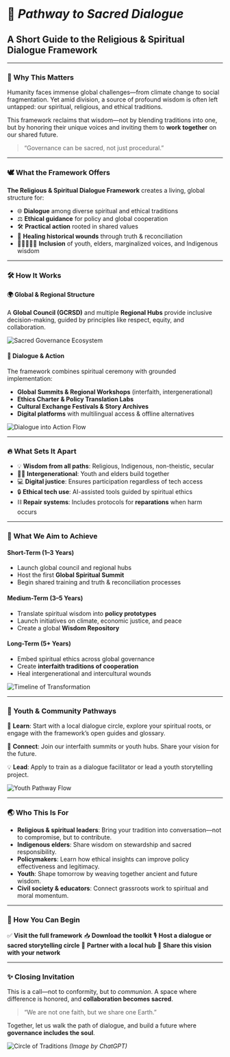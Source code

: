 # 🌿 *Pathway to Sacred Dialogue*

## A Short Guide to the Religious & Spiritual Dialogue Framework

---

### 🧭 Why This Matters

Humanity faces immense global challenges—from climate change to social fragmentation. Yet amid division, a source of profound wisdom is often left untapped: our spiritual, religious, and ethical traditions.

This framework reclaims that wisdom—not by blending traditions into one, but by honoring their unique voices and inviting them to **work together** on our shared future.

> “Governance can be sacred, not just procedural.”

---

### 🕊️ What the Framework Offers

**The Religious & Spiritual Dialogue Framework** creates a living, global structure for:

* 🌐 **Dialogue** among diverse spiritual and ethical traditions
* ⚖️ **Ethical guidance** for policy and global cooperation
* 🛠️ **Practical action** rooted in shared values
* 💬 **Healing historical wounds** through truth & reconciliation
* 🧑🏽‍🤝‍🧑🏼 **Inclusion** of youth, elders, marginalized voices, and Indigenous wisdom

---

### 🛠️ How It Works

#### 🌍 Global & Regional Structure

A **Global Council (GCRSD)** and multiple **Regional Hubs** provide inclusive decision-making, guided by principles like respect, equity, and collaboration.

![Sacred Governance Ecosystem](/images/framework/spiritual/sacred-governance-ecosystem.svg)

#### 🤝 Dialogue & Action

The framework combines spiritual ceremony with grounded implementation:

* **Global Summits & Regional Workshops** (interfaith, intergenerational)
* **Ethics Charter & Policy Translation Labs**
* **Cultural Exchange Festivals & Story Archives**
* **Digital platforms** with multilingual access & offline alternatives

![Dialogue into Action Flow](/images/framework/spiritual/dialogue-action-flow.svg)

---

### 🔥 What Sets It Apart

* 💡 **Wisdom from all paths**: Religious, Indigenous, non-theistic, secular
* 🧓👧 **Intergenerational**: Youth and elders build together
* 💻 **Digital justice**: Ensures participation regardless of tech access
* 🔒 **Ethical tech use**: AI-assisted tools guided by spiritual ethics
* ⛓️ **Repair systems**: Includes protocols for **reparations** when harm occurs

---

### 🎯 What We Aim to Achieve

#### Short-Term (1–3 Years)

* Launch global council and regional hubs
* Host the first **Global Spiritual Summit**
* Begin shared training and truth & reconciliation processes

#### Medium-Term (3–5 Years)

* Translate spiritual wisdom into **policy prototypes**
* Launch initiatives on climate, economic justice, and peace
* Create a global **Wisdom Repository**

#### Long-Term (5+ Years)

* Embed spiritual ethics across global governance
* Create **interfaith traditions of cooperation**
* Heal intergenerational and intercultural wounds

![Timeline of Transformation](/images/framework/spiritual/timeline-transformation.svg)

---

### 🚸 Youth & Community Pathways

🧠 **Learn**:
Start with a local dialogue circle, explore your spiritual roots, or engage with the framework’s open guides and glossary.

🌱 **Connect**:
Join our interfaith summits or youth hubs. Share your vision for the future.

💡 **Lead**:
Apply to train as a dialogue facilitator or lead a youth storytelling project.

![Youth Pathway Flow](/images/framework/spiritual/youth-pathway-flow.svg)

---

### 🌏 Who This Is For

* **Religious & spiritual leaders**: Bring your tradition into conversation—not to compromise, but to contribute.
* **Indigenous elders**: Share wisdom on stewardship and sacred responsibility.
* **Policymakers**: Learn how ethical insights can improve policy effectiveness and legitimacy.
* **Youth**: Shape tomorrow by weaving together ancient and future wisdom.
* **Civil society & educators**: Connect grassroots work to spiritual and moral momentum.

---

### 🧩 How You Can Begin

✅ **Visit the full framework**
📥 **Download the toolkit**
🎙️ **Host a dialogue or sacred storytelling circle**
🤝 **Partner with a local hub**
📢 **Share this vision with your network**

---

### ✨ Closing Invitation

This is a call—not to conformity, but to *communion*. A space where difference is honored, and **collaboration becomes sacred**.

> “We are not one faith, but we share one Earth.”

Together, let us walk the path of dialogue, and build a future where **governance includes the soul**.

![Circle of Traditions](/images/framework/spiritual/circle-of-traditions.png)
*(Image by ChatGPT)*
